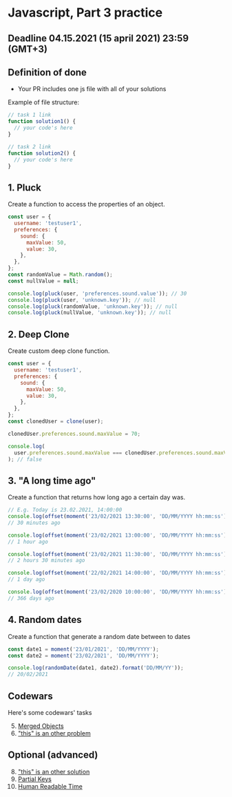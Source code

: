 # Javascript, Part 3 practice

## Deadline 04.15.2021 (15 april 2021) 23:59 (GMT+3)

## Definition of done

* Your PR includes one js file with all of your solutions

Example of file structure:

```javascript
// task 1 link
function solution1() {
  // your code's here
}

// task 2 link
function solution2() {
  // your code's here
}
```

## 1. Pluck

Create a function to access the properties of an object.

```javascript
const user = {
  username: 'testuser1',
  preferences: {
    sound: {
      maxValue: 50,
      value: 30,
    },
  },
};
const randomValue = Math.random();
const nullValue = null;

console.log(pluck(user, 'preferences.sound.value')); // 30
console.log(pluck(user, 'unknown.key')); // null
console.log(pluck(randomValue, 'unknown.key')); // null
console.log(pluck(nullValue, 'unknown.key')); // null
```

## 2. Deep Clone

Create custom deep clone function.

```javascript
const user = {
  username: 'testuser1',
  preferences: {
    sound: {
      maxValue: 50,
      value: 30,
    },
  },
};
const clonedUser = clone(user);

clonedUser.preferences.sound.maxValue = 70;

console.log(
  user.preferences.sound.maxValue === clonedUser.preferences.sound.maxValue,
); // false
```

## 3. "A long time ago"

Create a function that returns how long ago a certain day was.

```javascript
// E.g. Today is 23.02.2021, 14:00:00
console.log(offset(moment('23/02/2021 13:30:00', 'DD/MM/YYYY hh:mm:ss')));
// 30 minutes ago

console.log(offset(moment('23/02/2021 13:00:00', 'DD/MM/YYYY hh:mm:ss')));
// 1 hour ago

console.log(offset(moment('23/02/2021 11:30:00', 'DD/MM/YYYY hh:mm:ss')));
// 2 hours 30 minutes ago

console.log(offset(moment('22/02/2021 14:00:00', 'DD/MM/YYYY hh:mm:ss')));
// 1 day ago

console.log(offset(moment('23/02/2020 10:00:00', 'DD/MM/YYYY hh:mm:ss')));
// 366 days ago
```

## 4. Random dates

Create a function that generate a random date between to dates

```javascript
const date1 = moment('23/01/2021', 'DD/MM/YYYY');
const date2 = moment('23/02/2021', 'DD/MM/YYYY');

console.log(randomDate(date1, date2).format('DD/MM/YY'));
// 20/02/2021
```

## Codewars

Here's some codewars' tasks

5. [Merged Objects](https://www.codewars.com/kata/merged-objects)
6. ["this" is an other problem](https://www.codewars.com/kata/547f1a8d4a437abdf800055c)

## Optional (advanced)

8. ["this" is an other solution](https://www.codewars.com/kata/54834b3559e638b39d0009a2)
9. [Partial Keys](https://www.codewars.com/kata/partial-keys)
10. [Human Readable Time](https://www.codewars.com/kata/human-readable-time)
